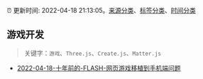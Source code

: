 :alarm_clock: 更新时间: 2022-04-18 21:13:05。[来源分类](../README.md)、[标签分类](../TAGS.md)、[时间分类](../TIMELINE.md)

## 游戏开发


> 关键字：`游戏`、`Three.js`、`Create.js`、`Matter.js`



- [2022-04-18-十年前的-FLASH-网页游戏移植到手机端问题](https://www.v2ex.com/t/847762) 
